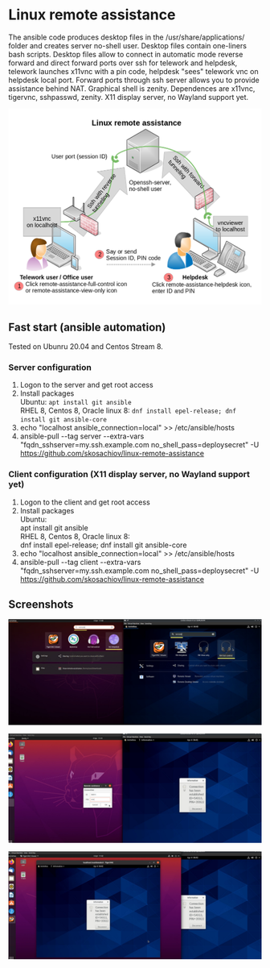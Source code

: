 # Linux remote assistance

The ansible code produces desktop files in the /usr/share/applications/ folder and creates server no-shell user. Desktop files contain one-liners bash scripts. Desktop files allow to connect in automatic mode reverse forward and direct forward ports over ssh for telework and helpdesk, telework launches x11vnc with a pin code, helpdesk "sees" telework vnc on helpdesk local port. Forward ports through ssh server allows you to provide assistance behind NAT. Graphical shell is zenity. Dependences are x11vnc, tigervnc, sshpasswd, zenity. X11 display server, no Wayland support yet.

![Linux remote assistance](https://github.com/skosachiov/linux-remote-assistance/raw/main/remote-assistance-scheme.png)

## Fast start (ansible automation)

Tested on Ubunru 20.04 and Centos Stream 8.

### Server configuration
1. Logon to the server and get root access
2. Install packages \
   Ubuntu: `apt install git ansible` \
   RHEL 8, Centos 8, Oracle linux 8: `dnf install epel-release; dnf install git ansible-core`
3. echo "localhost ansible_connection=local" >> /etc/ansible/hosts
4. ansible-pull --tag server --extra-vars "fqdn_sshserver=my.ssh.example.com no_shell_pass=deploysecret" -U https://github.com/skosachiov/linux-remote-assistance

### Client configuration (X11 display server, no Wayland support yet)
1. Logon to the client and get root access
2. Install packages \
      Ubuntu: \
         apt install git ansible \
      RHEL 8, Centos 8, Oracle linux 8: \
         dnf install epel-release; dnf install git ansible-core
3. echo "localhost ansible_connection=local" >> /etc/ansible/hosts
4. ansible-pull --tag client --extra-vars "fqdn_sshserver=my.ssh.example.com no_shell_pass=deploysecret" -U https://github.com/skosachiov/linux-remote-assistance

## Screenshots

![ra-screenshot-00](https://github.com/skosachiov/linux-remote-assistance/raw/main/ra-screenshot-00.jpg)

![ra-screenshot-01](https://github.com/skosachiov/linux-remote-assistance/raw/main/ra-screenshot-01.jpg)

![ra-screenshot-02](https://github.com/skosachiov/linux-remote-assistance/raw/main/ra-screenshot-02.jpg)

